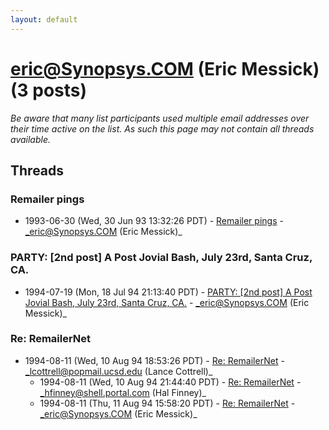 ```yaml
---
layout: default
---
```


# eric@Synopsys.COM (Eric Messick) (3 posts)

_Be aware that many list participants used multiple email addresses over their time active on the list. As such this page may not contain all threads available._

## Threads

### Remailer pings
+ 1993-06-30 (Wed, 30 Jun 93 13:32:26 PDT) - [Remailer pings](/archive/1993/06/f220e460b776b4493d6f77c3efec1e339a6e0565d51014e95f666f4d52a0b502) - _eric@Synopsys.COM (Eric Messick)_

### PARTY: [2nd post] A Post Jovial Bash, July 23rd, Santa Cruz, CA.
+ 1994-07-19 (Mon, 18 Jul 94 21:13:40 PDT) - [PARTY: [2nd post] A Post Jovial Bash, July 23rd, Santa Cruz, CA.](/archive/1994/07/d5d4e6b3533fefcf795f59181224c6d1487e0d2f6c767c2444a55b4c9b139b1a) - _eric@Synopsys.COM (Eric Messick)_

### Re:  RemailerNet
+ 1994-08-11 (Wed, 10 Aug 94 18:53:26 PDT) - [Re:  RemailerNet](/archive/1994/08/b6a1b55e8bf86ff3c2b10ae0f03016339b4225a315ace1a9e3212aed79f0dbf2) - _lcottrell@popmail.ucsd.edu (Lance Cottrell)_
  + 1994-08-11 (Wed, 10 Aug 94 21:44:40 PDT) - [Re: RemailerNet](/archive/1994/08/3f53c1b303f42e00c1f73e9820c899fa0d7e893cd107c627dae985a7bc00d78a) - _hfinney@shell.portal.com (Hal Finney)_
  + 1994-08-11 (Thu, 11 Aug 94 15:58:20 PDT) - [Re: RemailerNet](/archive/1994/08/6069838f5d01e76240ad748ae9217986218fc3819b801c6e7a5f44e91a634d55) - _eric@Synopsys.COM (Eric Messick)_

